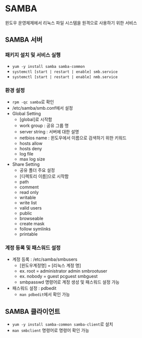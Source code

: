 # SAMBA
윈도우 운영체제에서 리눅스 파일 시스템을 원격으로 사용하기 위한 서비스

## SAMBA 서버
### 패키지 설치 및 서비스 실행
- ```yum -y install samba samba-common```
- ```systemctl [start | restart | enable] smb.service```
- ```systemctl [start | restart | enable] nmb.service```
### 환경 설정
- ```rpm -qc samba```로 확인
- /etc/samba/smb.conf에서 설정
- Global Setting
  - [global]로 시작함
  - work group : 공유 그룹 명
  - server string : 서버에 대한 설명
  - netbios name : 윈도우에서 이름으로 검색하기 위한 키워드
  - hosts allow
  - hosts deny
  - log file
  - max log size
- Share Setting
  - 공유 폴더 주요 설정
  - [디렉토리 이름]으로 시작함
  - path
  - comment
  - read only
  - writable
  - write list
  - valid users
  - public
  - browseable
  - create mask
  - follow symlinks
  - printable
### 계정 등록 및 패스워드 설정
- 계정 등록 : /etc/samba/smbusers
  - [윈도우계정명] = [리눅스 계정 명]
  - ex. root = administrator admin smbrootuser
  - ex. nobody = guest pcguest smbguest
  - smbpasswd 명령어로 계정 생성 및 패스워드 설정 가능
- 패스워드 설정 : pdbedit
  - ```man pdbedit```에서 확인 가능

## SAMBA 클라이언트
- ```yum -y install samba-common samba-client```로 설치
- ```man smbclient``` 명령어로 명령어 확인 가능












